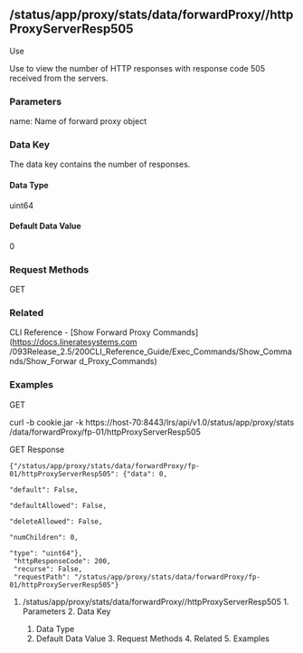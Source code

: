 ## /status/app/proxy/stats/data/forwardProxy/<name>/httpProxyServerResp505

Use

Use to view the number of HTTP responses with response code 505 received from
the servers.

### Parameters

name: Name of forward proxy object

### Data Key

The data key contains the number of responses.

#### Data Type

uint64

#### Default Data Value

0

### Request Methods

GET

### Related

CLI Reference - [Show Forward Proxy Commands](https://docs.lineratesystems.com
/093Release_2.5/200CLI_Reference_Guide/Exec_Commands/Show_Commands/Show_Forwar
d_Proxy_Commands)

### Examples

GET

curl -b cookie.jar -k https://host-70:8443/lrs/api/v1.0/status/app/proxy/stats
/data/forwardProxy/fp-01/httpProxyServerResp505

GET Response

    
    {"/status/app/proxy/stats/data/forwardProxy/fp-01/httpProxyServerResp505": {"data": 0,
                                                                                 "default": False,
                                                                                 "defaultAllowed": False,
                                                                                 "deleteAllowed": False,
                                                                                 "numChildren": 0,
                                                                                 "type": "uint64"},
     "httpResponseCode": 200,
     "recurse": False,
     "requestPath": "/status/app/proxy/stats/data/forwardProxy/fp-01/httpProxyServerResp505"}
    

  1. /status/app/proxy/stats/data/forwardProxy/<name>/httpProxyServerResp505
    1. Parameters
    2. Data Key
      1. Data Type
      2. Default Data Value
    3. Request Methods
    4. Related
    5. Examples

